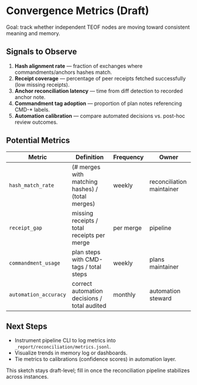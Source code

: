 # Convergence Metrics (Draft)

Goal: track whether independent TEOF nodes are moving toward consistent meaning and memory.

## Signals to Observe

1. **Hash alignment rate** — fraction of exchanges where commandments/anchors hashes match.
2. **Receipt coverage** — percentage of peer receipts fetched successfully (low missing receipts).
3. **Anchor reconciliation latency** — time from diff detection to recorded anchor note.
4. **Commandment tag adoption** — proportion of plan notes referencing CMD-* labels.
5. **Automation calibration** — compare automated decisions vs. post-hoc review outcomes.

## Potential Metrics

| Metric | Definition | Frequency | Owner |
| --- | --- | --- | --- |
| `hash_match_rate` | (# merges with matching hashes) / (total merges) | weekly | reconciliation maintainer |
| `receipt_gap` | missing receipts / total receipts per merge | per merge | pipeline |
| `commandment_usage` | plan steps with CMD-tags / total steps | weekly | plans maintainer |
| `automation_accuracy` | correct automation decisions / total audited | monthly | automation steward |

## Next Steps

- Instrument pipeline CLI to log metrics into `_report/reconciliation/metrics.jsonl`.
- Visualize trends in memory log or dashboards.
- Tie metrics to calibrations (confidence scores) in automation layer.

This sketch stays draft-level; fill in once the reconciliation pipeline stabilizes across instances.
